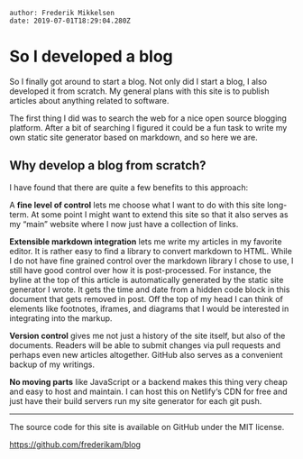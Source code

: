 ```properties
author: Frederik Mikkelsen
date: 2019-07-01T18:29:04.280Z
```

# So I developed a blog

So I finally got around to start a blog. Not only did I start a blog, I also developed it from scratch. My general plans with this site is to publish articles about anything related to software. 

The first thing I did was to search the web for a nice open source blogging platform. After a bit of searching I figured it could be a fun task to write my own static site generator based on markdown, and so here we are.

## Why develop a blog from scratch?

I have found that there are quite a few benefits to this approach:

A **fine level of control** lets me choose what I want to do with this site long-term. At some point I might want to extend this site so that it also serves as my “main” website where I now just have a collection of links.

**Extensible markdown integration** lets me write my articles in my favorite editor. It is rather easy to find a library to convert markdown to HTML. While I do not have fine grained control over the markdown library I chose to use, I still have good control over how it is post-processed. For instance, the byline at the top of this article is automatically generated by the static site generator I wrote. It gets the time and date from a hidden code block in this document that gets removed in post. Off the top of my head I can think of elements like footnotes, iframes, and diagrams that I would be interested in integrating into the markup.

**Version control** gives me not just a history of the site itself, but also of the documents. Readers will be able to submit changes via pull requests and perhaps even new articles altogether. GitHub also serves as a convenient backup of my writings.

**No moving parts** like JavaScript or a backend makes this thing very cheap and easy to host and maintain. I can host this on Netlify‘s CDN for free and just have their build servers run my site generator for each git push.

------

The source code for this site is available on GitHub under the MIT license.

https://github.com/frederikam/blog